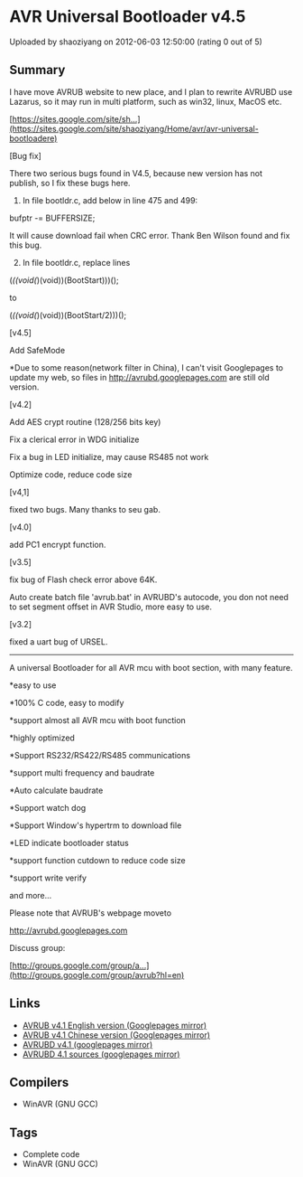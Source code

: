 # AVR Universal Bootloader v4.5

Uploaded by shaoziyang on 2012-06-03 12:50:00 (rating 0 out of 5)

## Summary

I have move AVRUB website to new place, and I plan to rewrite AVRUBD use Lazarus, so it may run in multi platform, such as win32, linux, MacOS etc.  

[https://sites.google.com/site/sh...](https://sites.google.com/site/shaoziyang/Home/avr/avr-universal-bootloadere)


[Bug fix]  

There two serious bugs found in V4.5, because new version has not publish, so I fix these bugs here.


1. In file bootldr.c, add below in line 475 and 499:  

 bufptr -= BUFFERSIZE;  

It will cause download fail when CRC error. Thank Ben Wilson found and fix this bug.


2. In file bootldr.c, replace lines  

(*((void(*)(void))(BootStart)))();  

to  

(*((void(*)(void))(BootStart/2)))();


[v4.5]  

 Add SafeMode


*Due to some reason(network filter in China), I can't visit Googlepages to update my web, so files in <http://avrubd.googlepages.com> are still old version.


[v4.2]  

 Add AES crypt routine (128/256 bits key)  

 Fix a clerical error in WDG initialize  

 Fix a bug in LED initialize, may cause RS485 not work  

 Optimize code, reduce code size


[v4,1]  

 fixed two bugs. Many thanks to seu gab.


[v4.0]  

 add PC1 encrypt function.


[v3.5]  

 fix bug of Flash check error above 64K.  

 Auto create batch file 'avrub.bat' in AVRUBD's autocode, you don not need to set segment offset in AVR Studio, more easy to use.


[v3.2]  

 fixed a uart bug of URSEL.


--------------------------------------------------------------------------


A universal Bootloader for all AVR mcu with boot section, with many feature.


*easy to use  

*100% C code, easy to modify  

*support almost all AVR mcu with boot function  

*highly optimized  

*Support RS232/RS422/RS485 communications  

*support multi frequency and baudrate  

*Auto calculate baudrate  

*Support watch dog  

*Support Window's hypertrm to download file  

*LED indicate bootloader status  

*support function cutdown to reduce code size  

*support write verify


and more...


Please note that AVRUB's webpage moveto  

<http://avrubd.googlepages.com>


Discuss group:  

[http://groups.google.com/group/a...](http://groups.google.com/group/avrub?hl=en)

## Links

- [AVRUB v4.1 English version (Googlepages mirror)](http://avrubd.googlepages.com/avrub_en.zip)
- [AVRUB v4.1 Chinese version (Googlepages mirror)](http://avrubd.googlepages.com/avrub_cn.zip)
- [AVRUBD v4.1 (googlepages mirror)](http://avrubd.googlepages.com/avrubd.zip)
- [AVRUBD 4.1 sources (googlepages mirror)](http://avrubd.googlepages.com/avrubd_src.zip)

## Compilers

- WinAVR (GNU GCC)

## Tags

- Complete code
- WinAVR (GNU GCC)
